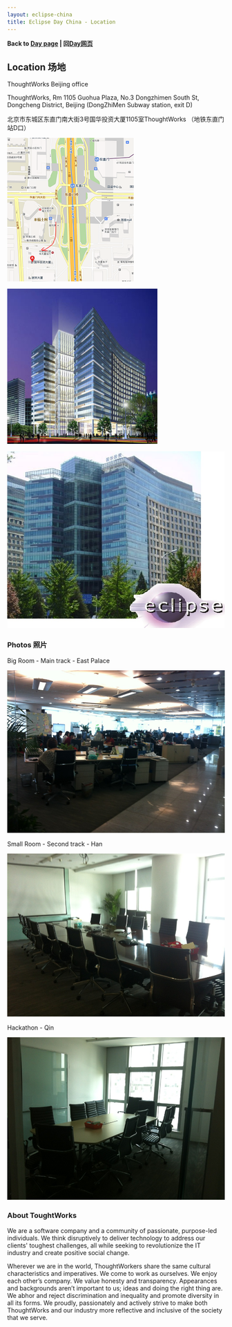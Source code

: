 ```yaml
---
layout: eclipse-china
title: Eclipse Day China - Location
---
```


<p><b>Back to <a href="/Day/">Day page</a> | 回<a href="/Day/">Day网页</a></b></p>

## Location 场地

ThoughtWorks Beijing office

ThoughtWorks, Rm 1105 Guohua Plaza, No.3 Dongzhimen South St, Dongcheng District, Beijing (DongZhiMen Subway station, exit D)

北京市东城区东直门南大街3号国华投资大厦1105室ThoughtWorks （地铁东直门站D口） 

<a href="map-dongzhimen.png"><img alt="map地图 - click to see larger" src="map-dongzhimen-mini.png" /></a>

![Guohua-Plaza-20090915042949182.jpg](Guohua-Plaza-20090915042949182.jpg)

![Guohua-Plaza-400136827200.jpg](Guohua-Plaza-400136827200.jpg)



### Photos 照片

Big Room - Main track - East Palace

![Big Room - Main track - East Palace](East-Palace.jpg)

Small Room - Second track - Han

![Small Room - Second track - Han](Han.jpg)

Hackathon - Qin

![Hackathon - Qin](Qin.jpg)

### About ToughtWorks

We are a software company and a community of passionate, purpose-led individuals. We think disruptively to deliver technology to address our clients' toughest challenges, all while seeking to revolutionize the IT industry and create positive social change.

Wherever we are in the world, ThoughtWorkers share the same cultural characteristics and imperatives. We come to work as ourselves. We enjoy each other’s company. We value honesty and transparency. Appearances and backgrounds aren’t important to us; ideas and doing the right thing are. We abhor and reject discrimination and inequality and promote diversity in all its forms. We proudly, passionately and actively strive to make both ThoughtWorks and our industry more reflective and inclusive of the society that we serve.

<script>
  (function(i,s,o,g,r,a,m){i['GoogleAnalyticsObject']=r;i[r]=i[r]||function(){
  (i[r].q=i[r].q||[]).push(arguments)},i[r].l=1*new Date();a=s.createElement(o),
  m=s.getElementsByTagName(o)[0];a.async=1;a.src=g;m.parentNode.insertBefore(a,m)
  })(window,document,'script','//www.google-analytics.com/analytics.js','ga');

  ga('create', 'UA-41377881-1', 'eclipse-china.github.io');
  ga('send', 'pageview');

</script>